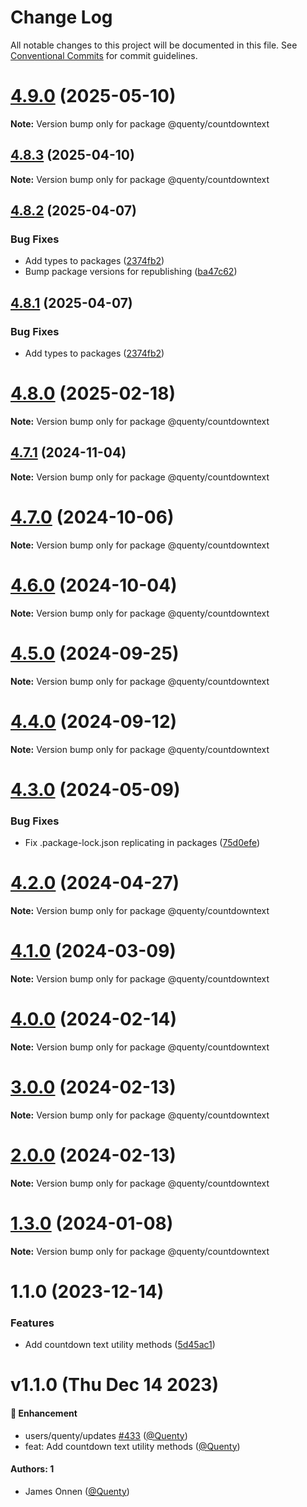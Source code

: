# Change Log

All notable changes to this project will be documented in this file.
See [Conventional Commits](https://conventionalcommits.org) for commit guidelines.

# [4.9.0](https://github.com/Quenty/NevermoreEngine/compare/@quenty/countdowntext@4.8.3...@quenty/countdowntext@4.9.0) (2025-05-10)

**Note:** Version bump only for package @quenty/countdowntext





## [4.8.3](https://github.com/Quenty/NevermoreEngine/compare/@quenty/countdowntext@4.8.2...@quenty/countdowntext@4.8.3) (2025-04-10)

**Note:** Version bump only for package @quenty/countdowntext





## [4.8.2](https://github.com/Quenty/NevermoreEngine/compare/@quenty/countdowntext@4.8.0...@quenty/countdowntext@4.8.2) (2025-04-07)


### Bug Fixes

* Add types to packages ([2374fb2](https://github.com/Quenty/NevermoreEngine/commit/2374fb2b043cfbe0e9b507b3316eec46a4e353a0))
* Bump package versions for republishing ([ba47c62](https://github.com/Quenty/NevermoreEngine/commit/ba47c62e32170bf74377b0c658c60b84306dc294))





## [4.8.1](https://github.com/Quenty/NevermoreEngine/compare/@quenty/countdowntext@4.8.0...@quenty/countdowntext@4.8.1) (2025-04-07)


### Bug Fixes

* Add types to packages ([2374fb2](https://github.com/Quenty/NevermoreEngine/commit/2374fb2b043cfbe0e9b507b3316eec46a4e353a0))





# [4.8.0](https://github.com/Quenty/NevermoreEngine/compare/@quenty/countdowntext@4.7.1...@quenty/countdowntext@4.8.0) (2025-02-18)

**Note:** Version bump only for package @quenty/countdowntext





## [4.7.1](https://github.com/Quenty/NevermoreEngine/compare/@quenty/countdowntext@4.7.0...@quenty/countdowntext@4.7.1) (2024-11-04)

**Note:** Version bump only for package @quenty/countdowntext





# [4.7.0](https://github.com/Quenty/NevermoreEngine/compare/@quenty/countdowntext@4.6.0...@quenty/countdowntext@4.7.0) (2024-10-06)

**Note:** Version bump only for package @quenty/countdowntext





# [4.6.0](https://github.com/Quenty/NevermoreEngine/compare/@quenty/countdowntext@4.5.0...@quenty/countdowntext@4.6.0) (2024-10-04)

**Note:** Version bump only for package @quenty/countdowntext





# [4.5.0](https://github.com/Quenty/NevermoreEngine/compare/@quenty/countdowntext@4.4.0...@quenty/countdowntext@4.5.0) (2024-09-25)

**Note:** Version bump only for package @quenty/countdowntext





# [4.4.0](https://github.com/Quenty/NevermoreEngine/compare/@quenty/countdowntext@4.3.0...@quenty/countdowntext@4.4.0) (2024-09-12)

**Note:** Version bump only for package @quenty/countdowntext





# [4.3.0](https://github.com/Quenty/NevermoreEngine/compare/@quenty/countdowntext@4.2.0...@quenty/countdowntext@4.3.0) (2024-05-09)


### Bug Fixes

* Fix .package-lock.json replicating in packages ([75d0efe](https://github.com/Quenty/NevermoreEngine/commit/75d0efeef239f221d93352af71a5b3e930ec23c5))





# [4.2.0](https://github.com/Quenty/NevermoreEngine/compare/@quenty/countdowntext@4.1.0...@quenty/countdowntext@4.2.0) (2024-04-27)

**Note:** Version bump only for package @quenty/countdowntext





# [4.1.0](https://github.com/Quenty/NevermoreEngine/compare/@quenty/countdowntext@4.0.0...@quenty/countdowntext@4.1.0) (2024-03-09)

**Note:** Version bump only for package @quenty/countdowntext





# [4.0.0](https://github.com/Quenty/NevermoreEngine/compare/@quenty/countdowntext@3.0.0...@quenty/countdowntext@4.0.0) (2024-02-14)

**Note:** Version bump only for package @quenty/countdowntext





# [3.0.0](https://github.com/Quenty/NevermoreEngine/compare/@quenty/countdowntext@2.0.0...@quenty/countdowntext@3.0.0) (2024-02-13)

**Note:** Version bump only for package @quenty/countdowntext





# [2.0.0](https://github.com/Quenty/NevermoreEngine/compare/@quenty/countdowntext@1.3.0...@quenty/countdowntext@2.0.0) (2024-02-13)

**Note:** Version bump only for package @quenty/countdowntext





# [1.3.0](https://github.com/Quenty/NevermoreEngine/compare/@quenty/countdowntext@1.1.0...@quenty/countdowntext@1.3.0) (2024-01-08)

**Note:** Version bump only for package @quenty/countdowntext





# 1.1.0 (2023-12-14)


### Features

* Add countdown text utility methods ([5d45ac1](https://github.com/Quenty/NevermoreEngine/commit/5d45ac1951d51a3c44b983f82b84509915e80ec9))





# v1.1.0 (Thu Dec 14 2023)

#### 🚀 Enhancement

- users/quenty/updates [#433](https://github.com/Quenty/NevermoreEngine/pull/433) ([@Quenty](https://github.com/Quenty))
- feat: Add countdown text utility methods ([@Quenty](https://github.com/Quenty))

#### Authors: 1

- James Onnen ([@Quenty](https://github.com/Quenty))
